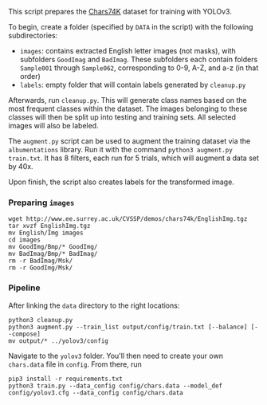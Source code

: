 This script prepares the [Chars74K](http://www.ee.surrey.ac.uk/CVSSP/demos/chars74k/) dataset for training with YOLOv3.

To begin, create a folder (specified by `DATA` in the script) with the following subdirectories:

* `images`: contains extracted English letter images (not masks), with subfolders `GoodImag` and `BadImag`. These subfolders each contain folders `Sample001` through `Sample062`, corresponding to 0-9, A-Z, and a-z (in that order)
* `labels`: empty folder that will contain labels generated by `cleanup.py`

Afterwards, run `cleanup.py`. This will generate class names based on the most frequent classes within the dataset. The images belonging to these classes will then be split up into testing and training sets. All selected images will also be labeled.

The `augment.py` script can be used to augment the training dataset via the `albumentations` library. Run it with the command `python3 augment.py train.txt`. It has 8 filters, each run for 5 trials, which will augment a data set by 40x.

Upon finish, the script also creates labels for the transformed image.

### Preparing `images`

```
wget http://www.ee.surrey.ac.uk/CVSSP/demos/chars74k/EnglishImg.tgz
tar xvzf EnglishImg.tgz
mv English/Img images
cd images
mv GoodImg/Bmp/* GoodImg/
mv BadImag/Bmp/* BadImag/
rm -r BadImag/Msk/
rm -r GoodImg/Msk/
```

### Pipeline

After linking the `data` directory to the right locations:

```
python3 cleanup.py
python3 augment.py --train_list output/config/train.txt [--balance] [--compose]
mv output/* ../yolov3/config
```

Navigate to the `yolov3` folder. You'll then need to create your own `chars.data` file in `config`. From there, run

```
pip3 install -r requirements.txt
python3 train.py --data_config config/chars.data --model_def config/yolov3.cfg --data_config config/chars.data
```